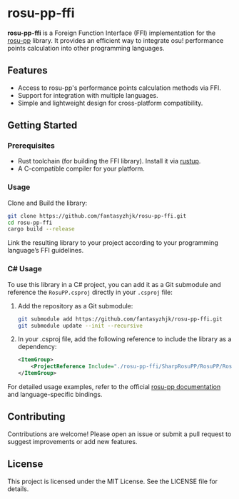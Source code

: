 # rosu-pp-ffi

**rosu-pp-ffi** is a Foreign Function Interface (FFI) implementation for the [rosu-pp](https://github.com/MaxOhn/rosu-pp) library. It provides an efficient way to integrate osu! performance points calculation into other programming languages.

## Features

- Access to rosu-pp's performance points calculation methods via FFI.
- Support for integration with multiple languages.
- Simple and lightweight design for cross-platform compatibility.

## Getting Started

### Prerequisites

- Rust toolchain (for building the FFI library). Install it via [rustup](https://rustup.rs/).
- A C-compatible compiler for your platform.

### Usage

Clone and Build the library:

```bash
git clone https://github.com/fantasyzhjk/rosu-pp-ffi.git
cd rosu-pp-ffi
cargo build --release
```

Link the resulting library to your project according to your programming language’s FFI guidelines.

### C# Usage

To use this library in a C# project, you can add it as a Git submodule and reference the `RosuPP.csproj` directly in your `.csproj` file:

1. Add the repository as a Git submodule:

    ```bash
    git submodule add https://github.com/fantasyzhjk/rosu-pp-ffi.git
    git submodule update --init --recursive
    ```

2. In your .csproj file, add the following reference to include the library as a dependency:

    ```xml
    <ItemGroup>
        <ProjectReference Include="./rosu-pp-ffi/SharpRosuPP/RosuPP/RosuPP.csproj" />
    </ItemGroup>
    ```

For detailed usage examples, refer to the official [rosu-pp documentation](https://github.com/MaxOhn/rosu-pp) and language-specific bindings.

## Contributing

Contributions are welcome! Please open an issue or submit a pull request to suggest improvements or add new features.

## License

This project is licensed under the MIT License. See the LICENSE file for details.
